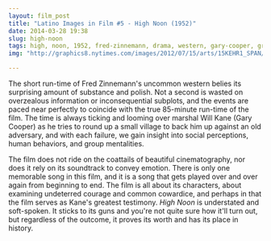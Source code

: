 ```yaml
---
layout: film_post
title: "Latino Images in Film #5 - High Noon (1952)"
date: 2014-03-28 19:38
slug: high-noon
tags: high, noon, 1952, fred-zinnemann, drama, western, gary-cooper, grace-kelly
img: "http://graphics8.nytimes.com/images/2012/07/15/arts/15KEHR1_SPAN/15KEHR1_SPAN-articleLarge.jpg"

---
```


The short run-time of Fred Zinnemann's uncommon western belies its surprising amount of substance and polish. Not a second is wasted on overzealous information or inconsequential subplots, and the events are paced near perfectly to coincide with the true 85-minute run-time of the film. The time is always ticking and looming over marshal Will Kane (Gary Cooper) as he tries to round up a small village to back him up against an old adversary, and with each failure, we gain insight into social perceptions, human behaviors, and group mentalities. 

The film does not ride on the coattails of beautiful cinematography, nor does it rely on its soundtrack to convey emotion. There is only one memorable song in this film, and it is a song that gets played over and over again from beginning to end. The film is all about its characters, about examining undeterred courage and common cowardice, and perhaps in that the film serves as Kane's greatest testimony. _High Noon_ is understated and soft-spoken. It sticks to its guns and you're not quite sure how it'll turn out, but regardless of the outcome, it proves its worth and has its place in history.
